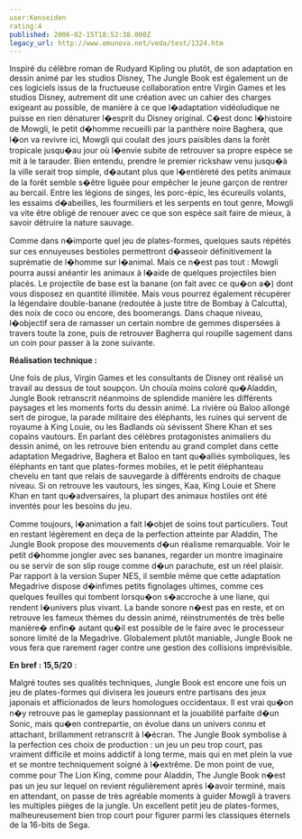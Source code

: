 ```yaml
---
user:Kenseiden
rating:4
published: 2006-02-15T18:52:38.000Z
legacy_url: http://www.emunova.net/veda/test/1324.htm
---
```

Inspiré du célèbre roman de Rudyard Kipling ou plutôt, de son adaptation en dessin animé par les studios Disney, The Jungle Book est également un de ces logiciels issus de la fructueuse collaboration entre Virgin Games et les studios Disney, autrement dit une création avec un cahier des charges exigeant au possible, de manière à ce que l�adaptation vidéoludique ne puisse en rien dénaturer l�esprit du Disney original. C�est donc l�histoire de Mowgli, le petit d�homme recueilli par la panthère noire Baghera, que l�on va revivre ici, Mowgli qui coulait des jours paisibles dans la forêt tropicale jusqu�au jour où l�envie subite de retrouver sa propre espèce se mit à le tarauder. Bien entendu, prendre le premier rickshaw venu jusqu�à la ville serait trop simple, d�autant plus que l�entièreté des petits animaux de la forêt semble s�être liguée pour empêcher le jeune garçon de rentrer au bercail. Entre les légions de singes, les porc-épic, les écureuils volants, les essaims d�abeilles, les fourmiliers et les serpents en tout genre, Mowgli va vite être obligé de renouer avec ce que son espèce sait faire de mieux, à savoir détruire la nature sauvage.   

  

Comme dans n�importe quel jeu de plates-formes, quelques sauts répétés sur ces ennuyeuses bestioles permettront d�asseoir définitivement la suprématie de l�homme sur l�animal. Mais ce n�est pas tout : Mowgli pourra aussi anéantir les animaux à l�aide de quelques projectiles bien placés. Le projectile de base est la banane (on fait avec ce qu�on a�) dont vous disposez en quantité illimitée. Mais vous pourrez également récupérer la légendaire double-banane (redoutée à juste titre de Bombay à Calcutta), des noix de coco ou encore, des boomerangs. Dans chaque niveau, l�objectif sera de ramasser un certain nombre de gemmes dispersées à travers toute la zone, puis de retrouver Bagherra qui roupille sagement dans un coin pour passer à la zone suivante.  

  

  

**Réalisation technique :**   

Une fois de plus, Virgin Games et les consultants de Disney ont réalisé un travail au dessus de tout soupçon. Un chouïa moins coloré qu�Aladdin, Jungle Book retranscrit néanmoins de splendide manière les différents paysages et les moments forts du dessin animé. La rivière où Baloo allongé sert de pirogue, la parade militaire des éléphants, les ruines qui servent de royaume à King Louie, ou les Badlands où sévissent Shere Khan et ses copains vautours. En parlant des célèbres protagonistes animaliers du dessin animé, on les retrouve bien entendu au grand complet dans cette adaptation Megadrive, Baghera et Baloo en tant qu�alliés symboliques, les éléphants en tant que plates-formes mobiles, et le petit éléphanteau chevelu en tant que relais de sauvegarde à différents endroits de chaque niveau. Si on retrouve les vautours, les singes, Kaa, King Louie et Shere Khan en tant qu�adversaires, la plupart des animaux hostiles ont été inventés pour les besoins du jeu.   

  

Comme toujours, l�animation a fait l�objet de soins tout particuliers. Tout en restant légèrement en deça de la perfection atteinte par Aladdin, The Jungle Book propose des mouvements d�un réalisme remarquable. Voir le petit d�homme jongler avec ses bananes, regarder un montre imaginaire ou se servir de son slip rouge comme d�un parachute, est un réel plaisir. Par rapport à la version Super NES, il semble même que cette adaptation Megadrive dispose d�infimes petits fignolages ultimes, comme ces quelques feuilles qui tombent lorsqu�on s�accroche à une liane, qui rendent l�univers plus vivant. La bande sonore n�est pas en reste, et on retrouve les fameux thèmes du dessin animé, réinstrumentés de très belle manière� enfin� autant qu�il est possible de le faire avec le processeur sonore limité de la Megadrive. Globalement plutôt maniable, Jungle Book ne vous fera que rarement rager contre une gestion des collisions imprévisible.  

  

**En bref : 15,5/20** :  

Malgré toutes ses qualités techniques, Jungle Book est encore une fois un jeu de plates-formes qui divisera les joueurs entre partisans des jeux japonais et afficionados de leurs homologues occidentaux. Il est vrai qu�on n�y retrouve pas le gameplay passionnant et la jouabilité parfaite d�un Sonic, mais qu�en contrepartie, on évolue dans un univers connu et attachant, brillamment retranscrit à l�écran. The Jungle Book symbolise à la perfection ces choix de production : un jeu un peu trop court, pas vraiment difficile et moins addictif à long terme, mais qui en met plein la vue et se montre techniquement soigné à l�extrême. De mon point de vue, comme pour The Lion King, comme pour Aladdin, The Jungle Book n�est pas un jeu sur lequel on revient régulièrement après l�avoir terminé, mais en attendant, on passe de très agréable moments à guider Mowgli à travers les multiples pièges de la jungle. Un excellent petit jeu de plates-formes, malheureusement bien trop court pour figurer parmi les classiques éternels de la 16-bits de Sega.